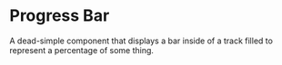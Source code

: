 # Progress Bar

A dead-simple component that displays a bar inside of a track filled to represent a percentage of some thing.
